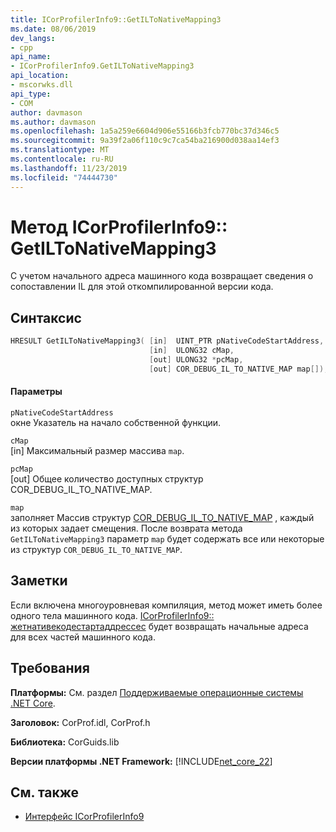 ```yaml
---
title: ICorProfilerInfo9::GetILToNativeMapping3
ms.date: 08/06/2019
dev_langs:
- cpp
api_name:
- ICorProfilerInfo9.GetILToNativeMapping3
api_location:
- mscorwks.dll
api_type:
- COM
author: davmason
ms.author: davmason
ms.openlocfilehash: 1a5a259e6604d906e55166b3fcb770bc37d346c5
ms.sourcegitcommit: 9a39f2a06f110c9c7ca54ba216900d038aa14ef3
ms.translationtype: MT
ms.contentlocale: ru-RU
ms.lasthandoff: 11/23/2019
ms.locfileid: "74444730"
---
```

# <a name="icorprofilerinfo9getiltonativemapping3-method"></a>Метод ICorProfilerInfo9:: GetILToNativeMapping3

С учетом начального адреса машинного кода возвращает сведения о сопоставлении IL для этой откомпилированной версии кода.

## <a name="syntax"></a>Синтаксис

```cpp
HRESULT GetILToNativeMapping3( [in]  UINT_PTR pNativeCodeStartAddress,
                               [in]  ULONG32 cMap,
                               [out] ULONG32 *pcMap,
                               [out] COR_DEBUG_IL_TO_NATIVE_MAP map[]);
```

#### <a name="parameters"></a>Параметры

`pNativeCodeStartAddress` \
окне Указатель на начало собственной функции.

`cMap` \
[in] Максимальный размер массива `map`.

`pcMap` \
[out] Общее количество доступных структур COR_DEBUG_IL_TO_NATIVE_MAP.

`map` \
заполняет Массив структур [COR_DEBUG_IL_TO_NATIVE_MAP](../debugging/cor-debug-il-to-native-map-structure.md) , каждый из которых задает смещения. После возврата метода `GetILToNativeMapping3` параметр `map` будет содержать все или некоторые из структур `COR_DEBUG_IL_TO_NATIVE_MAP`.

## <a name="remarks"></a>Заметки

Если включена многоуровневая компиляция, метод может иметь более одного тела машинного кода. [ICorProfilerInfo9:: жетнативекодестартаддрессес](../../../../docs/framework/unmanaged-api/profiling/icorprofilerinfo9-getnativecodestartaddresses-method.md) будет возвращать начальные адреса для всех частей машинного кода.

## <a name="requirements"></a>Требования

**Платформы:** См. раздел [Поддерживаемые операционные системы .NET Core](../../../core/install/dependencies.md?tabs=netcore30&pivots=os-windows).

**Заголовок:** CorProf.idl, CorProf.h

**Библиотека:** CorGuids.lib

**Версии платформы .NET Framework:** [!INCLUDE[net_core_22](../../../../includes/net-core-22-md.md)]

## <a name="see-also"></a>См. также

- [Интерфейс ICorProfilerInfo9](../../../../docs/framework/unmanaged-api/profiling/icorprofilerinfo9-interface.md)
